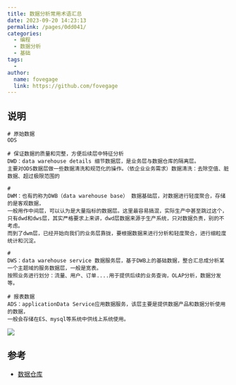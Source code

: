 ```yaml
---
title: 数据分析常用术语汇总
date: 2023-09-20 14:23:13
permalink: /pages/0dd041/
categories:
  - 编程
  - 数据分析
  - 基础
tags:
  - 
author: 
  name: fovegage
  link: https://github.com/fovegage
---
```

## 说明

```
# 原始数据
ODS

# 保证数据的质量和完整，方便后续层中特征分析
DWD：data warehouse details 细节数据层，是业务层与数据仓库的隔离层。
主要对ODS数据层做一些数据清洗和规范化的操作。（依企业业务需求）数据清洗：去除空值、脏数据、超过极限范围的

# 
DWM：也有的称为DWB（data warehouse base） 数据基础层，对数据进行轻度聚合，存储的是客观数据，
一般用作中间层，可以认为是大量指标的数据层。这里最容易搞混，实际生产中甚至跳过这个，只有dwd和dws层，其实严格要求上来讲，dwd层数据来源于生产系统，只对数据负责，别的不考虑。
而到了dwm层，已经开始向我们的业务层靠拢，要根据数据来进行分析和轻度聚合，进行细粒度统计和沉淀。

# 
DWS：data warehouse service 数据服务层，基于DWB上的基础数据，整合汇总成分析某一个主题域的服务数据层，一般是宽表。
按照业务进行划分：流量、用户、订单....用于提供后续的业务查询，OLAP分析，数据分发等。

# 报表数据
ADS：applicationData Service应用数据服务，该层主要是提供数据产品和数据分析使用的数据，
一般会存储在ES、mysql等系统中供线上系统使用。
```

![](https://obsidian-foveagge.oss-cn-beijing.aliyuncs.com/blog/PUO3mK.png)

## 参考

- [数据仓库](https://www.cnblogs.com/zyp0519/p/15353930.html)